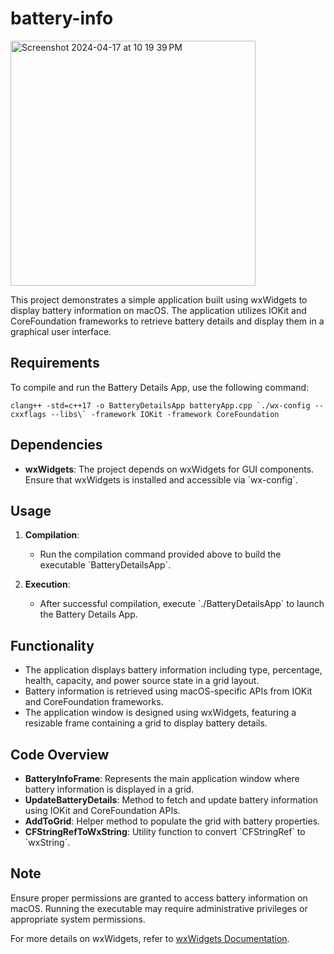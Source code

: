 # battery-info
<img width="392" alt="Screenshot 2024-04-17 at 10 19 39 PM" src="https://github.com/Vigneshk5/battery-info/assets/97999742/88f64af0-7810-480f-abd2-4a0196415b81">


This project demonstrates a simple application built using wxWidgets to display battery information on macOS. The application utilizes IOKit and CoreFoundation frameworks to retrieve battery details and display them in a graphical user interface.

## Requirements

To compile and run the Battery Details App, use the following command:


```console
clang++ -std=c++17 -o BatteryDetailsApp batteryApp.cpp `./wx-config --cxxflags --libs\` -framework IOKit -framework CoreFoundation
```


## Dependencies

- **wxWidgets**: The project depends on wxWidgets for GUI components. Ensure that wxWidgets is installed and accessible via \`wx-config\`.

## Usage

1. **Compilation**:
   - Run the compilation command provided above to build the executable \`BatteryDetailsApp\`.

2. **Execution**:
   - After successful compilation, execute \`./BatteryDetailsApp\` to launch the Battery Details App.

## Functionality

- The application displays battery information including type, percentage, health, capacity, and power source state in a grid layout.
- Battery information is retrieved using macOS-specific APIs from IOKit and CoreFoundation frameworks.
- The application window is designed using wxWidgets, featuring a resizable frame containing a grid to display battery details.

## Code Overview

- **BatteryInfoFrame**: Represents the main application window where battery information is displayed in a grid.
- **UpdateBatteryDetails**: Method to fetch and update battery information using IOKit and CoreFoundation APIs.
- **AddToGrid**: Helper method to populate the grid with battery properties.
- **CFStringRefToWxString**: Utility function to convert \`CFStringRef\` to \`wxString\`.

## Note

Ensure proper permissions are granted to access battery information on macOS. Running the executable may require administrative privileges or appropriate system permissions.

For more details on wxWidgets, refer to [wxWidgets Documentation](https://docs.wxwidgets.org/).

